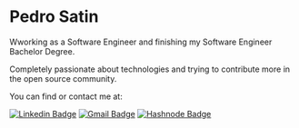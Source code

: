 # Pedro Satin

Wworking as a Software Engineer and finishing my Software Engineer Bachelor Degree.

Completely passionate about technologies and trying to contribute more in the open source community. 



You can find or contact me at:

[![Linkedin Badge](https://img.shields.io/badge/Pedro%20Satin-blue?style=flat-square&logo=Linkedin&logoColor=white&link=https://www.linkedin.com/in/pedro-satin-a38a49148/)](https://www.linkedin.com/in/pedro-satin-a38a49148/) 
[![Gmail Badge](https://img.shields.io/badge/-pedro5satin@gmail.com-c14438?style=flat-square&logo=Gmail&logoColor=white&link=mailto:pedro5satin@gmail.com)](mailto:pedro5satin@gmail.com)
[![Hashnode Badge](https://img.shields.io/badge/-Satin-darkblue?style=flat-square&logo=Hashnode&logoColor=white&link=https://hashnode.com/@Satin)](https://hashnode.com/@Satin)
